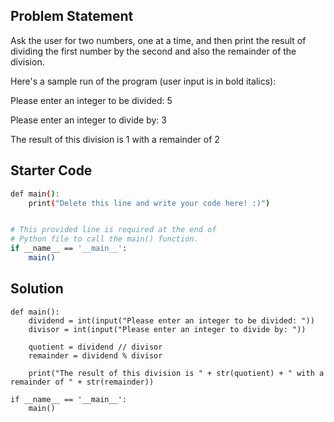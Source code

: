 ## Problem Statement

Ask the user for two numbers, one at a time, and then print the result of dividing the first number by the second and also the remainder of the division. 

Here's a sample run of the program (user input is in bold italics):

Please enter an integer to be divided: 5

Please enter an integer to divide by: 3

The result of this division is 1 with a remainder of 2

## Starter Code

```bash
def main():
    print("Delete this line and write your code here! :)")


# This provided line is required at the end of
# Python file to call the main() function.
if __name__ == '__main__':
    main()
```

## Solution


```
def main():
    dividend = int(input("Please enter an integer to be divided: "))
    divisor = int(input("Please enter an integer to divide by: "))

    quotient = dividend // divisor
    remainder = dividend % divisor
    
    print("The result of this division is " + str(quotient) + " with a remainder of " + str(remainder))

if __name__ == '__main__':
    main()
```
